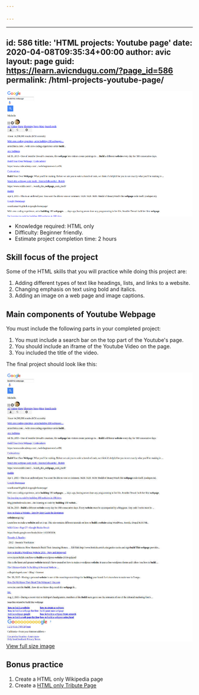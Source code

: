 ```yaml
---

---
```


---
id: 586
title: 'HTML projects: Youtube page'
date: 2020-04-08T09:35:34+00:00
author: avic
layout: page
guid: https://learn.avicndugu.com/?page_id=586
permalink: /html-projects-youtube-page/
---
<div id="content" class="site-content">
  <div id="primary" class="content-area">
    <article id="post-583" class="post-583 page type-page status-publish hentry"> 
    <img src="/public/2020/google-search-result-main-image.jpg">
    <div class="entry-content">
      <ul>
        <li>
          Knowledge required: HTML only
        </li>
        <li>
          Difficulty: Beginner friendly.
        </li>
        <li>
          Estimate project completion time: 2 hours
        </li>
      </ul>
      <h2>
        Skill focus of the project
      </h2>
      <p>
        Some of the HTML skills that you will practice while doing this project are:
      </p>
      <ol>
        <li>
          Adding different types of text like headings, lists, and links to a website.
        </li>
        <li>
          Changing emphasis on text using bold and italics.
        </li>
        <li>
          Adding an image on a web page and image captions.
        </li>
      </ol>
      <h2>
        Main components of Youtube Webpage
      </h2>
      <p>
        You must include the following parts in your completed project:
      </p>
      <ol>
        <li>
          You must include a search bar on the top part of the Youtube's page.
        </li>
        <li>
          You should include an iframe of the Youtube Video on the page.
        </li>
        <li>
          You included the title of the video.
        </li>
      </ol>
      <p>
        The final project should look like this:
      </p>
        <img src="/public/2020/google-search-result.jpg">
      <a href="https://raw.githubusercontent.com/avicndugu/practice-projects-html/master/screenshots/screencapture-htmlpreview-github-io-2020-04-02-14_05_47.jpg">View full size image</a>
      <h2>
        Bonus practice
      </h2>
      <ol>
        <li>
          Create a HTML only Wikipedia page
        </li>
        <li>
          Create a <a href="https://learn.avicndugu.com/html-projects-tribute-page/">HTML only Tribute Page</a>
        </li>
      </ol>
    </div></article> 
  </div>
</div>